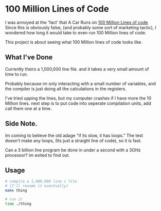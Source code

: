 # 100 Million Lines of Code

I was annoyed at the 'fact' that A Car Runs on [100 Million Lines of code](https://medium.com/next-level-german-engineering/porsche-future-of-code-526eb3de3bbe)
Since this is obviously false, (and probably some sort of marketing tactic), I wondered how long it would take to even run 100 Million lines of code.

This project is about seeing what 100 Million lines of code looks like.

## What I've Done

Currently theirs a 1,000,000 line file. and it takes a very small amount of time to run.

Probably because im only interacting with a small number of variables, and the compiler is just doing all the calculations in the registers.

I've tried upping the lines, but my computer crashes if I have more the 10 Million lines. next step is to put code into seperate compilation units, add call them one at a time.

## Side Note.

Im coming to believe the old adage "if its slow, it has loops." The test doesn't make any loops, (Its just a straight line of code), so it is fast.

Can a 3 billion line program be done in under a second with a 3GHz processor? im exited to find out.

## Usage
```sh
# compile a 1,000,000 line c file
# (I'll rename it eventually)
make thing

# run it
time ./thing
```
